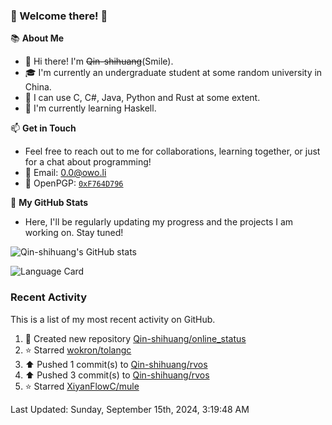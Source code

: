 ### 🌟 Welcome there! 🌟

📚 **About Me**
- 👋 Hi there! I'm ~~Qin-shihuang~~(Smile).
- 🎓 I'm currently an undergraduate student at some random university in China.
- 🚀 I can use C, C#, Java, Python and Rust at some extent.
- 🌱 I'm currently learning Haskell.

📫 **Get in Touch**
- Feel free to reach out to me for collaborations, learning together, or just for a chat about programming!
- 📩 Email: 0.0@owo.li
- 🔑 OpenPGP: [`0xF764D796`](https://keys.openpgp.org/vks/v1/by-fingerprint/99D5AF94A1585E16E14895EFBF6C0BF4F764D796)


📝 **My GitHub Stats**
- Here, I'll be regularly updating my progress and the projects I am working on. Stay tuned!

![Qin-shihuang's GitHub stats](https://github-readme-stats.vercel.app/api?username=Qin-shihuang&show_icons=true)

![Language Card](https://github-readme-stats.vercel.app/api/top-langs/?username=Qin-shihuang)
### Recent Activity

This is a list of my most recent activity on GitHub.

<!--RECENT_ACTIVITY:start-->
1. 📔 Created new repository [Qin-shihuang/online_status](https://github.com/Qin-shihuang/online_status)<br>
2. ⭐ Starred [wokron/tolangc](https://github.com/wokron/tolangc)<br>
3. ⬆️ Pushed 1 commit(s) to [Qin-shihuang/rvos](https://github.com/Qin-shihuang/rvos)<br>
4. ⬆️ Pushed 3 commit(s) to [Qin-shihuang/rvos](https://github.com/Qin-shihuang/rvos)<br>
5. ⭐ Starred [XiyanFlowC/mule](https://github.com/XiyanFlowC/mule)<br>
<!--RECENT_ACTIVITY:end-->

<!--RECENT_ACTIVITY:last_update-->
Last Updated: Sunday, September 15th, 2024, 3:19:48 AM
<!--RECENT_ACTIVITY:last_update_end-->
